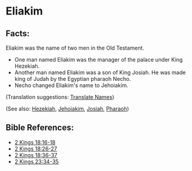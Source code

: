 # Eliakim #

## Facts: ##

Eliakim was the name of two men in the Old Testament.

* One man named Eliakim was the manager of the palace under King Hezekiah.
* Another man named Eliakim was a son of King Josiah. He was made king of Judah by the Egyptian pharaoh Necho.
* Necho changed Eliakim's name to Jehoiakim.

(Translation suggestions: [Translate Names](en/ta-vol1/translate/man/translate-names))

(See also: [Hezekiah](../other/hezekiah.md), [Jehoiakim](../other/jehoiakim.md), [Josiah](../other/josiah.md), [Pharaoh](../other/pharaoh.md))

## Bible References: ##

* [2 Kings 18:16-18](en/tn/2ki/help/18/16)
* [2 Kings 18:26-27](en/tn/2ki/help/18/26)
* [2 Kings 18:36-37](en/tn/2ki/help/18/36)
* [2 Kings 23:34-35](en/tn/2ki/help/23/34)